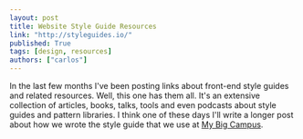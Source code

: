 ```yaml
---
layout: post
title: Website Style Guide Resources
link: "http://styleguides.io/"
published: True
tags: [design, resources]
authors: ["carlos"]
---
```


In the last few months I've been posting links about front-end style guides and related resources. Well, this one has them all. It's an extensive collection of articles, books, talks, tools and even podcasts about style guides and pattern libraries. I think one of these days I'll write a longer post about how we wrote the style guide that we use at <a href="http://mybigcampus.com/">My Big Campus</a>.